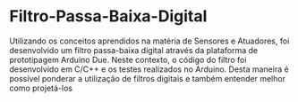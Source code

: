 # Filtro-Passa-Baixa-Digital
Utilizando os conceitos aprendidos na matéria de Sensores e Atuadores, foi desenvolvido um filtro passa-baixa digital através da plataforma de prototipagem Arduino Due. Neste contexto, o código do filtro foi desenvolvido em C/C++ e os testes realizados no Arduino. Desta maneira é possível ponderar a utilização de filtros digitais e também entender melhor como projetá-los
